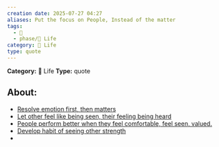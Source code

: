 ```yaml
---
creation date: 2025-07-27 04:27
aliases: Put the focus on People, Instead of the matter
tags: 
  - 💬
  - phase/📜 Life
category: 📜 Life
type: quote
---
```

**Category:** 📜 Life
**Type:** quote

## About:
- <u>Resolve emotion first, then matters</u>
- <u>Let other feel like being seen, their feeling being heard</u>
- <u>People perform better when they feel comfortable, feel seen, valued.</u>
- <u>Develop habit of seeing other strength</u>
- 

